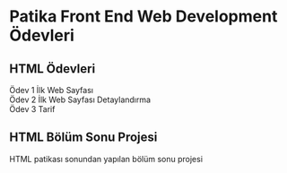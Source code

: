 # Patika Front End Web Development Ödevleri
## HTML Ödevleri
Ödev 1 İlk Web Sayfası<br>
Ödev 2 İlk Web Sayfası Detaylandırma<br>
Ödev 3 Tarif

## HTML Bölüm Sonu Projesi
HTML patikası sonundan yapılan bölüm sonu projesi
